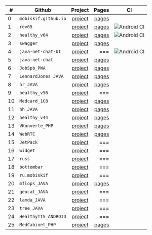 |#|Github|Project|Pages|CI|
|---| ------------- |:-------------:| -----:|-----|
|0|`mobiskif.github.io`|[project](https://github.com/mobiskif/mobiskif.github.io)|[pages](https://mobiskif.github.io/)| |
|1|`rev65`|[project](https://github.com/mobiskif/rev65)|[pages](https://mobiskif.github.io/rev65/)|![Android CI](https://github.com/mobiskif/rev65/workflows/Android%20CI/badge.svg)|
|2|`healthy_v64`|[project](https://github.com/mobiskif/healthy_v64)|[pages](https://mobiskif.github.io/healthy_v64/)|![Android CI](https://github.com/mobiskif/healthy_v64/workflows/Android%20CI/badge.svg)|
|3|`swagger`|[project](https://github.com/mobiskif/swagger)|[pages](https://mobiskif.github.io/swagger/)| |
|4|`java-net-chat-UI`|[project](https://github.com/mobiskif/java-net-chat-UI)|===|![Android CI](https://github.com/mobiskif/java-net-chat-UI/workflows/Android%20CI/badge.svg)|
|5|`java-net-chat`|[project](https://github.com/mobiskif/java-net-chat)|[pages](https://mobiskif.github.io/java-net-chat/)| |
|6|`JobSpb_PWA`|[project](https://github.com/mobiskif/JobSpb_PWA)|[pages](https://mobiskif.github.io/JobSpb_PWA/)| |
|7|`LennardJones_JAVA`|[project](https://github.com/mobiskif/LennardJones_JAVA)|[pages](https://mobiskif.github.io/LennardJones_JAVA/)| |
|8|`hr_JAVA`|[project](https://github.com/mobiskif/hr_JAVA)|[pages](https://mobiskif.github.io/hr_JAVA/)| |
|9|`healthy_v56`|[project](https://github.com/mobiskif/healthy_v56)|===| |
|10|`Medcard_1C8`|[project](https://github.com/mobiskif/Medcard_1C8)|[pages](https://mobiskif.github.io/Medcard_1C8/)| |
|11|`hh_JAVA`|[project](https://github.com/mobiskif/hh_JAVA)|[pages](https://mobiskif.github.io/hh_JAVA/)| |
|12|`healthy_v44`|[project](https://github.com/mobiskif/healthy_v44)|[pages](https://mobiskif.github.io/healthy_v44/)| |
|13|`VKonverte_PHP`|[project](https://github.com/mobiskif/VKonverte_PHP)|[pages](https://mobiskif.github.io/VKonverte_PHP/)| |
|14|`WebRTC`|[project](https://github.com/mobiskif/WebRTC)|[pages](https://mobiskif.github.io/WebRTC/)| |
|15|`JetPack`|[project](https://github.com/mobiskif/JetPack)|===| |
|16|`widget`|[project](https://github.com/mobiskif/widget)|===| |
|17|`russ`|[project](https://github.com/mobiskif/russ)|===| |
|18|`bottombar`|[project](https://github.com/mobiskif/bottombar)|===| |
|19|`ru.mobiskif`|[project](https://github.com/mobiskif/ru.mobiskif)|===| |
|20|`mflops_JAVA`|[project](https://github.com/mobiskif/mflops_JAVA)|[pages](https://mobiskif.github.io/mflops_JAVA/)| |
|21|`geocat_JAVA`|[project](https://github.com/mobiskif/geocat_JAVA)|===| |
|22|`lamda_JAVA`|[project](https://github.com/mobiskif/lamda_JAVA)|===| |
|23|`tree_JAVA`|[project](https://github.com/mobiskif/tree_JAVA)|===| |
|24|`HealthyTTS_ANDROID`|[project](https://github.com/mobiskif/HealthyTTS_ANDROID)|===| |
|25|`MedCabinet_PHP`|[project](https://github.com/mobiskif/MedCabinet_PHP)|[pages](https://mobiskif.github.io/MedCabinet_PHP/)| |


<!--
# Проекты

### Работа в СПб (PWA)
<img src="https://github.com/mobiskif/JobSpb_PWA/raw/master/2.png" width="50%" />

[Репозиторий на Git Hub](https://github.com/mobiskif/JobSpb_PWA)

[Приложение на Github Pages](https://mobiskif.github.io/JobSpb_PWA)
<br/>
<br/>

### Запись к врачу по ОМС в Санкт-Петербурге (Android)
<img src="https://github.com/mobiskif/Healthy_ANDROID/raw/master/1.png" width="50%" />

[Страница приложения](https://mobiskif.github.io/healthy_v64)

[Репозиторий](https://github.com/mobiskif/healthy_v44)

[Приложение на Google Play](https://play.google.com/store/search?q=mobiskif)

[apk](https://github.com/mobiskif/rev65/raw/master/app/release/app-release.apk)
-->

<!--
```markdown
Syntax highlighted code block

# Header 1
## Header 2
### Header 3

- Bulleted
- List

1. Numbered
2. List

**Bold** and _Italic_ and `Code` text

[Link](url) and ![Image](src)
```
-->

<!--
<br/>

[editor](https://github.com/mobiskif/mobiskif.github.io/edit/master/README.md)
-->
